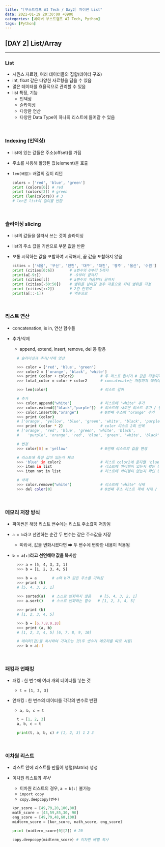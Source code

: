 ```yaml
---
title: "[부스트캠프 AI Tech / Day2] 파이썬 List"
data: 2021-01-19 20:30:00 +0900
categories: [네이버 부스트캠프 AI Tech, Python]
tags: [Python]
---
```



## **[DAY 2] List/Array**

---

### **List**

- 시퀀스 자료형, 여러 데이터들의 집합(데이터 구조)
- int, float 같은 다양한 자료형을 담을 수 있음
- 많은 데이터를 효율적으로 관리할 수 있음
- list 특징, 기능
  - 인덱싱
  - 슬라이싱
  - 다양한 연산
  - 다양한 Data Type이 하나의 리스트에 들어갈 수 있음

<br/>

### **Indexing (인덱싱)**

- list에 있는 값들은 주소(offset)를 가짐
- 주소를 사용해 할당된 값(element)을 호출
- `len(배열)`: 배열의 길이 리턴
  
  ```python
  colors = ['red', 'blue', 'green']
  print (colors[0]) # red
  print (colors[2]) # green
  print (len(colors)) # 3
  # len은 list의 길이를 반환
  ```

<br/>

### **슬라이싱 slicing**

- list의 값들을 잘라서 쓰는 것이 슬라이싱
- list의 주소 값을 기반으로 부분 값을 반환
- 보통 시작하는 값을 포함하여 시작해서, 끝 값을 포함하지 않음

  ```python
  cities = ['서울', '부산', '인천', '대구', '대전', '광주', '울산', '수원']
  print (cities[0:6])       # a번수의 0부터 5까지
  print(a[-9:])             # -9부터 끝까지
  print (cities[:])         # a변수의 처음부터 끝까지
  print (cities[-50:50])    # 범위를 넘어갈 경우 자동으로 최대 범위를 지정
  print (cities[::2])       # 2칸 단위로
  print(a[::-1])            # 역순으로
  ```

<br/>

### **리스트 연산**

- concatenation, is in, 연산 함수들
- 추가/삭제
  - append, extend, insert, remove, del 등 활용
  
  ```bash
    # 슬라이싱과 추가/삭제 연산

    >>> color = ['red', 'blue', 'green']
    >>> color2 = ['orange', 'black', 'white']
    >>> print (color + color2)            # 두 리스트 합치기 # 값은 저장되지 않음
    >>> total_color = color + color2      # concatenate는 저장까지 해줘야함

    >>> len(color)                        # 리스트 길이

    # 추가
    >>> color.append("white")             # 리스트에 "white" 추가       / 변화 O
    >>> color.extend(["black","purple"])  # 리스트에 새로운 리스트 추가 / 변화 O
    >>> color.insert(0,"orange")          # 0번째 주소에 "orange" 추가
    >>> print (color)
    # ['orange', 'yellow', 'blue', 'green', 'white', 'black', 'purple']
    >>> print (color * 2)                 # color 리스트 2회 반복
    # ['orange', 'red', 'blue', 'green', 'white', 'black',
    #    'purple', 'orange', 'red', 'blue', 'green', 'white', 'black', 'purple']

    # 변경
    >>> color[0] = 'yellow'               # 0번째 리스트의 값을 변경

    # 리스트에 특정 값이 있는지 체크
    >>> 'blue' in color2                  # 리스트 color2에 문자열 'blue'가 있는지, 존재 여부 반환
    >>> item in list                      # 리스트에 아이템이 있는지 확인 (있으면 True)
    >>> item not in list                  # 리스트에 아이템이 없는지 확인 (없으면 True)

    # 삭제
    >>> color.remove("white")             # 리스트에 "white" 삭제       / 변화 O
    >>> del color[0]                      # 0번째 주소 리스트 객체 삭제 / 변화 O (메모리를 날림)
  ```

<br/>

### **메모리 저장 방식**

- 파이썬은 해당 리스트 변수에는 리스트 주소값이 저장됨
- `a = b`라고 선언하는 순간 두 변수는 같은 주소값을 저장
  - 따라서, 값을 변화시켰다면 ➡ 두 변수에 변화한 내용이 적용됨
- **`b = a[:]`라고 선언해야 값을 복사**함

  ```bash
    >>> a = [5, 4, 3, 2, 1]
    >>> b = [1, 2, 3, 4, 5]

    >>> b = a       # a와 b가 같은 주소를 가리킴
    >>> print (b)
    # [5, 4, 3, 2, 1]
    
    >>> sorted(a)   # 스스로 변화하지 않음    # [5, 4, 3, 2, 1]
    >>> a.sort()    # 스스로 변화하는 함수   # [1, 2, 3, 4, 5]

    >>> print (b)
    # [1, 2, 3, 4, 5]

    >>> b = [6,7,8,9,10]
    >>> print (a, b)
    # [1, 2, 3, 4, 5] [6, 7, 8, 9, 10]

    # 데이터(값)을 복사하여 가져오는 것(두 변수가 메모리를 따로 사용)
    >>> b = a[:]
  ```

<br/>

### **패킹과 언패킹**

- 패킹 : 한 변수에 여러 개의 데이터를 넣는 것
  - `t = [1, 2, 3]`
- 언패킹 : 한 변수의 데이터를 각각의 변수로 반환
  - `a, b, c = t`
  
  ```python
    t = [1, 2, 3]
    a, b, c = t

    print(t, a, b, c) # [1, 2, 3] 1 2 3
  ```

<br/>

### **이차원 리스트**

- 리스트 안에 리스트를 만들어 행렬(Matrix) 생성
- 이차원 리스트의 *복사*
  - 이차원 리스트의 경우, `a = b[:]` 불가능
  - `import copy`
  - `copy.deepcopy(변수)`

  ```Python
  kor_score = [49,79,20,100,80]
  math_score = [43,59,85,30, 90]
  eng_score = [49,79,48,60,100]
  midterm_score = [kor_score, math_score, eng_score]
  
  print (midterm_score[0][2]) # 20

  copy.deepcopy(midterm_score) # 이차원 배열 복사
  ```

